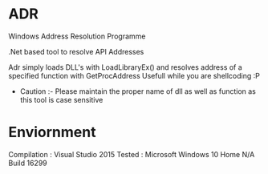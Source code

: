 # ADR
Windows Address Resolution Programme 

.Net based tool to resolve API Addresses 

Adr simply loads DLL's with LoadLibraryEx() and resolves address of a specified function with GetProcAddress
Usefull while you are shellcoding :P 

* Caution :- Please maintain the proper name of dll as well as function as this tool is case sensitive 

# Enviornment 

Compilation : Visual Studio 2015 
Tested :  Microsoft Windows 10 Home N/A Build 16299


